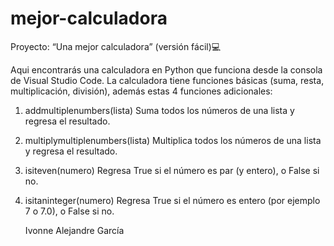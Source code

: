# mejor-calculadora
Proyecto: “Una mejor calculadora” (versión fácil)💻

Aqui encontrarás una calculadora en Python que funciona desde la consola de Visual Studio Code. La calculadora tiene funciones básicas (suma, resta, multiplicación, división), además estas  4 funciones adicionales:

1) addmultiplenumbers(lista)
   Suma todos los números de una lista y regresa el resultado.

2) multiplymultiplenumbers(lista)
   Multiplica todos los números de una lista y regresa el resultado.

3) isiteven(numero)
   Regresa True si el número es par (y entero), o False si no.

4) isitaninteger(numero)
   Regresa True si el número es entero (por ejemplo 7 o 7.0), o False si no.

   Ivonne Alejandre García
